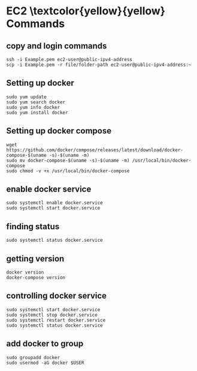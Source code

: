 # EC2 \textcolor{yellow}{yellow} Commands

## copy and login commands
```
ssh -i Example.pem ec2-user@public-ipv4-address
scp -i Example.pem -r file/folder-path ec2-user@public-ipv4-address:~
```

## Setting up docker 

```
sudo yum update
sudo yum search docker
sudo yum info docker 
sudo yum install docker 
```

## Setting up docker compose 

```
wget https://github.com/docker/compose/releases/latest/download/docker-compose-$(uname -s)-$(uname -m)
sudo mv docker-compose-$(uname -s)-$(uname -m) /usr/local/bin/docker-compose
sudo chmod -v +x /usr/local/bin/docker-compose
```

## enable docker service

```
sudo systemctl enable docker.service 
sudo systemctl start docker.service
``` 

## finding status

```
sudo systemctl status docker.service 
```

## getting version

```
docker version
docker-compose version 
```

## controlling docker service 

```
sudo systemctl start docker.service 
sudo systemctl stop docker.service 
sudo systemctl restart docker.service 
sudo systemctl status docker.service 
```

## add docker to group

```
sudo groupadd docker 
sudo usermod -aG docker $USER
```
